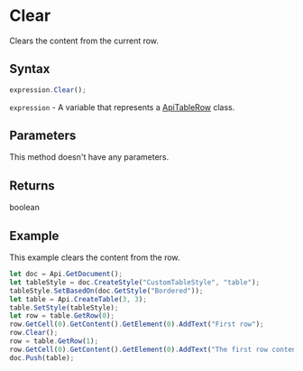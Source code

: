 # Clear

Clears the content from the current row.

## Syntax

```javascript
expression.Clear();
```

`expression` - A variable that represents a [ApiTableRow](../ApiTableRow.md) class.

## Parameters

This method doesn't have any parameters.

## Returns

boolean

## Example

This example clears the content from the row.

```javascript editor-docx
let doc = Api.GetDocument();
let tableStyle = doc.CreateStyle("CustomTableStyle", "table");
tableStyle.SetBasedOn(doc.GetStyle("Bordered"));
let table = Api.CreateTable(3, 3);
table.SetStyle(tableStyle);
let row = table.GetRow(0);
row.GetCell(0).GetContent().GetElement(0).AddText("First row");
row.Clear();
row = table.GetRow(1);
row.GetCell(0).GetContent().GetElement(0).AddText("The first row content was cleared.");
doc.Push(table);
```
